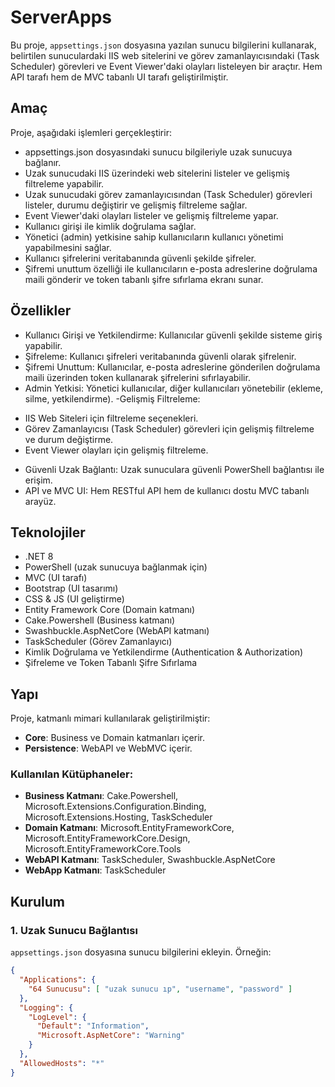 # ServerApps

Bu proje, `appsettings.json` dosyasına yazılan sunucu bilgilerini kullanarak, belirtilen sunuculardaki IIS web sitelerini ve görev zamanlayıcısındaki (Task Scheduler) görevleri ve Event Viewer'daki olayları listeleyen bir araçtır. Hem API tarafı hem de MVC tabanlı UI tarafı geliştirilmiştir.

## Amaç

Proje, aşağıdaki işlemleri gerçekleştirir:

- appsettings.json dosyasındaki sunucu bilgileriyle uzak sunucuya bağlanır.
- Uzak sunucudaki IIS üzerindeki web sitelerini listeler ve gelişmiş filtreleme yapabilir.
- Uzak sunucudaki görev zamanlayıcısından (Task Scheduler) görevleri listeler, durumu değiştirir ve gelişmiş filtreleme sağlar.
- Event Viewer'daki olayları listeler ve gelişmiş filtreleme yapar.
- Kullanıcı girişi ile kimlik doğrulama sağlar.
- Yönetici (admin) yetkisine sahip kullanıcıların kullanıcı yönetimi yapabilmesini sağlar.
- Kullanıcı şifrelerini veritabanında güvenli şekilde şifreler.
- Şifremi unuttum özelliği ile kullanıcıların e-posta adreslerine doğrulama maili gönderir ve token tabanlı şifre sıfırlama ekranı sunar.

## Özellikler
- Kullanıcı Girişi ve Yetkilendirme: Kullanıcılar güvenli şekilde sisteme giriş yapabilir.
- Şifreleme: Kullanıcı şifreleri veritabanında güvenli olarak şifrelenir.
- Şifremi Unuttum: Kullanıcılar, e-posta adreslerine gönderilen doğrulama maili üzerinden token kullanarak şifrelerini sıfırlayabilir.
- Admin Yetkisi: Yönetici kullanıcılar, diğer kullanıcıları yönetebilir (ekleme, silme, yetkilendirme).
-Gelişmiş Filtreleme:
* IIS Web Siteleri için filtreleme seçenekleri.
* Görev Zamanlayıcısı (Task Scheduler) görevleri için gelişmiş filtreleme ve durum değiştirme.
* Event Viewer olayları için gelişmiş filtreleme.
- Güvenli Uzak Bağlantı: Uzak sunuculara güvenli PowerShell bağlantısı ile erişim.
- API ve MVC UI: Hem RESTful API hem de kullanıcı dostu MVC tabanlı arayüz.



## Teknolojiler

- .NET 8
- PowerShell (uzak sunucuya bağlanmak için)
- MVC (UI tarafı)
- Bootstrap (UI tasarımı)
- CSS & JS (UI geliştirme)
- Entity Framework Core (Domain katmanı)
- Cake.Powershell (Business katmanı)
- Swashbuckle.AspNetCore (WebAPI katmanı)
- TaskScheduler (Görev Zamanlayıcı)
- Kimlik Doğrulama ve Yetkilendirme (Authentication & Authorization)
- Şifreleme ve Token Tabanlı Şifre Sıfırlama

## Yapı

Proje, katmanlı mimari kullanılarak geliştirilmiştir:
- **Core**: Business ve Domain katmanları içerir.
- **Persistence**: WebAPI ve WebMVC içerir.

### Kullanılan Kütüphaneler:
- **Business Katmanı**: Cake.Powershell, Microsoft.Extensions.Configuration.Binding, Microsoft.Extensions.Hosting, TaskScheduler
- **Domain Katmanı**: Microsoft.EntityFrameworkCore, Microsoft.EntityFrameworkCore.Design, Microsoft.EntityFrameworkCore.Tools
- **WebAPI Katmanı**: TaskScheduler, Swashbuckle.AspNetCore
- **WebApp Katmanı**: TaskScheduler

## Kurulum

### 1. Uzak Sunucu Bağlantısı
`appsettings.json` dosyasına sunucu bilgilerini ekleyin. Örneğin:

```json
{
  "Applications": {
    "64 Sunucusu": [ "uzak sunucu ıp", "username", "password" ]
  },
  "Logging": {
    "LogLevel": {
      "Default": "Information",
      "Microsoft.AspNetCore": "Warning"
    }
  },
  "AllowedHosts": "*"
}
